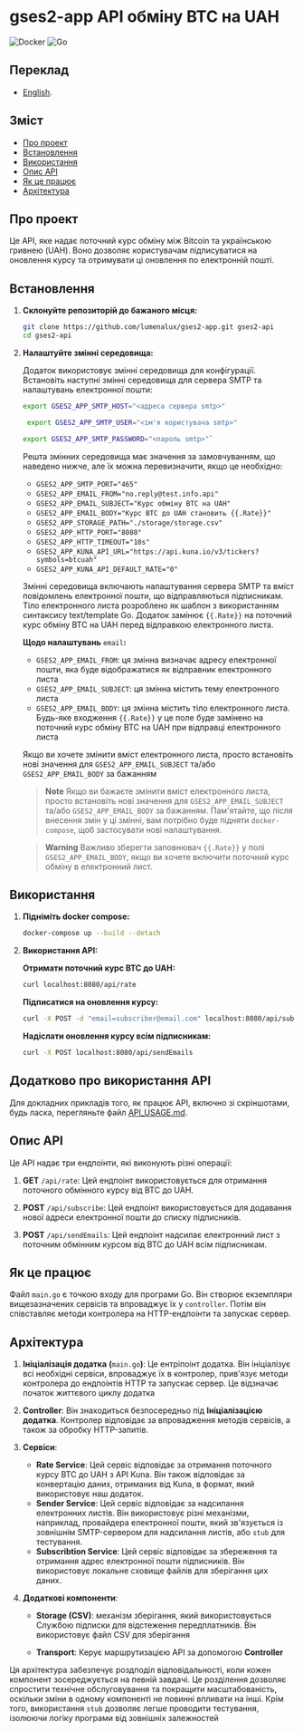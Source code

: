 # gses2-app API обміну BTC на UAH

![Docker](https://img.shields.io/badge/docker-%230db7ed.svg?style=for-the-badge&logo=docker&logoColor=white) ![Go](https://img.shields.io/badge/go-%2300ADD8.svg?style=for-the-badge&logo=go&logoColor=white)

## Переклад

- [English](README.md).

## Зміст

- [Про проект](#про-проект)
- [Встановлення](#встановлення)
- [Використання](#використання)
- [Опис API](#опис-api)
- [Як це працює](#як-це-працює)
- [Архітектура](#архітектура)

## Про проект

Це API, яке надає поточний курс обміну між Bitcoin та українською гривнею (UAH). Воно дозволяє користувачам підписуватися на оновлення курсу та отримувати ці оновлення по електронній пошті.

## Встановлення

1. **Склонуйте репозиторій до бажаного місця:**

   ```bash
   git clone https://github.com/lumenalux/gses2-app.git gses2-api
   cd gses2-api
   ```

2. **Налаштуйте змінні середовища:**

   Додаток використовує змінні середовища для конфігурації. Встановіть наступні змінні середовища для сервера SMTP та налаштувань електронної пошти:

   ```bash
   export GSES2_APP_SMTP_HOST="<адреса сервера smtp>"
   ```

   ```bash
    export GSES2_APP_SMTP_USER="<ім'я користувача smtp>"
   ```

   ```bash
   export GSES2_APP_SMTP_PASSWORD="<пароль smtp>"`
   ```

   Решта змінних середовища має значення за замовчуванням, що наведено нижче, але їх можна перевизначити, якщо це необхідно:

   - `GSES2_APP_SMTP_PORT="465"`
   - `GSES2_APP_EMAIL_FROM="no.reply@test.info.api"`
   - `GSES2_APP_EMAIL_SUBJECT="Курс обміну BTC на UAH"`
   - `GSES2_APP_EMAIL_BODY="Курс BTC до UAH становить {{.Rate}}"`
   - `GSES2_APP_STORAGE_PATH="./storage/storage.csv"`
   - `GSES2_APP_HTTP_PORT="8080"`
   - `GSES2_APP_HTTP_TIMEOUT="10s"`
   - `GSES2_APP_KUNA_API_URL="https://api.kuna.io/v3/tickers?symbols=btcuah"`
   - `GSES2_APP_KUNA_API_DEFAULT_RATE="0"`

   Змінні середовища включають налаштування сервера SMTP та вміст повідомлень електронної пошти, що відправляються підписникам. Тіло електронного листа розроблено як шаблон з використанням синтаксису text/template Go. Додаток замінює `{{.Rate}}` на поточний курс обміну BTC на UAH перед відправкою електронного листа.

   **Щодо налаштувань** `email`**:**

   - `GSES2_APP_EMAIL_FROM`: ця змінна визначає адресу електронної пошти, яка буде відображатися як відправник електронного листа
   - `GSES2_APP_EMAIL_SUBJECT`: ця змінна містить тему електронного листа
   - `GSES2_APP_EMAIL_BODY`: ця змінна містить тіло електронного листа. Будь-яке входження `{{.Rate}}` у це поле буде замінено на поточний курс обміну BTC на UAH при відправці електронного листа

   Якщо ви хочете змінити вміст електронного листа, просто встановіть нові значення для `GSES2_APP_EMAIL_SUBJECT` та/або `GSES2_APP_EMAIL_BODY` за бажанням

   > **Note**
   > Якщо ви бажаєте змінити вміст електронного листа, просто встановіть нові значення для `GSES2_APP_EMAIL_SUBJECT` та/або `GSES2_APP_EMAIL_BODY` за бажанням. Пам'ятайте, що після внесення змін у ці змінні, вам потрібно буде підняти `docker-compose`, щоб застосувати нові налаштування.

   > **Warning**
   > Важливо зберегти заповнювач `{{.Rate}}` у полі `GSES2_APP_EMAIL_BODY`, якщо ви хочете включити поточний курс обміну в електронний лист.

## Використання

1.  **Підніміть docker compose:**

    ```bash
    docker-compose up --build --detach
    ```

2.  **Використання API:**

    **Отримати поточний курс BTC до UAH:**

    ```bash
    curl localhost:8080/api/rate
    ```

    **Підписатися на оновлення курсу:**

    ```bash
    curl -X POST -d "email=subscriber@email.com" localhost:8080/api/subscribe
    ```

    **Надіслати оновлення курсу всім підписникам:**

    ```bash
    curl -X POST localhost:8080/api/sendEmails
    ```

## Додатково про використання API

Для докладних прикладів того, як працює API, включно зі скріншотами, будь ласка, перегляньте файл [API_USAGE.md](./docs/API_USAGE.md).

## Опис API

Це API надає три ендпоінти, які виконують різні операції:

1.  **GET** `/api/rate`: Цей ендпоінт використовується для отримання поточного обмінного курсу від BTC до UAH.

2.  **POST** `/api/subscribe`: Цей ендпоінт використовується для додавання нової адреси електронної пошти до списку підписників.

3.  **POST** `/api/sendEmails`: Цей ендпоінт надсилає електронний лист з поточним обмінним курсом від BTC до UAH всім підписникам.

## Як це працює

Файл `main.go` є точкою входу для програми Go. Він створює екземпляри вищезазначених сервісів та впроваджує їх у `controller`. Потім він співставляє методи контролера на HTTP-ендпоінти та запускає сервер.

## Архітектура

1.  **Ініціалізація додатка** **(**`main.go`**)**: Це ентріпоінт додатка. Він ініціалізує всі необхідні сервіси, впроваджує їх в контролер, прив'язує методи контролера до ендпоінтів HTTP та запускає сервер. Це відзначає початок життєвого циклу додатка

2.  **Controller**: Він знаходиться безпосередньо під **Ініціалізацією додатка**. Контролер відповідає за впровадження методів сервісів, а також за обробку HTTP-запитів.

3.  **Сервіси**:

    - **Rate Service**: Цей сервіс відповідає за отримання поточного курсу BTC до UAH з API Kuna. Він також відповідає за конвертацію даних, отриманих від Kuna, в формат, який використовує наш додаток.
    - **Sender Service**: Цей сервіс відповідає за надсилання електронних листів. Він використовує різні механізми, наприклад, провайдера електронної пошти, який зв'язується із зовнішнім SMTP-сервером для надсилання листів, або `stub` для тестування.
    - **Subscribtion Service**: Цей сервіс відповідає за збереження та отримання адрес електронної пошти підписників. Він використовує локальне сховище файлів для зберігання цих даних.

4.  **Додаткові компоненти**:

    - **Storage (CSV)**: механізм зберігання, який використовується Службою підписки для відстеження передплатників. Він використовує файл CSV для зберігання

    - **Transport**: Керує маршрутизацією API за допомогою **Controller**

Ця архітектура забезпечує роздподіл відповідальності, коли кожен компонент зосереджується на певній завдачі. Це розділення дозволяє спростити технічне обслуговування та покращити масштабованість, оскільки зміни в одному компоненті не повинні впливати на інші. Крім того, використання `stub` дозволяє легше проводити тестування, ізолюючи логіку програми від зовнішніх залежностей
